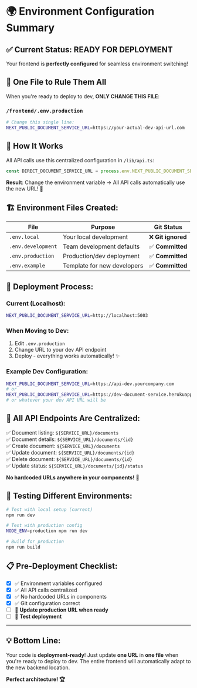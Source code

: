 # 🌍 Environment Configuration Summary

## **✅ Current Status: READY FOR DEPLOYMENT**

Your frontend is **perfectly configured** for seamless environment switching!

## **📍 One File to Rule Them All**

When you're ready to deploy to dev, **ONLY CHANGE THIS FILE**:

### `/frontend/.env.production`
```bash
# Change this single line:
NEXT_PUBLIC_DOCUMENT_SERVICE_URL=https://your-actual-dev-api-url.com
```

## **🔄 How It Works**

All API calls use this centralized configuration in `/lib/api.ts`:
```typescript
const DIRECT_DOCUMENT_SERVICE_URL = process.env.NEXT_PUBLIC_DOCUMENT_SERVICE_URL || 'http://localhost:5003'
```

**Result**: Change the environment variable → All API calls automatically use the new URL! 🎯

## **🏗️ Environment Files Created:**

| File | Purpose | Git Status |
|------|---------|------------|
| `.env.local` | Your local development | ❌ **Git ignored** |
| `.env.development` | Team development defaults | ✅ **Committed** |
| `.env.production` | Production/dev deployment | ✅ **Committed** |
| `.env.example` | Template for new developers | ✅ **Committed** |

## **🚀 Deployment Process:**

### **Current (Localhost):**
```bash
NEXT_PUBLIC_DOCUMENT_SERVICE_URL=http://localhost:5003
```

### **When Moving to Dev:**
1. Edit `.env.production`
2. Change URL to your dev API endpoint
3. Deploy - everything works automatically! ✨

### **Example Dev Configuration:**
```bash
NEXT_PUBLIC_DOCUMENT_SERVICE_URL=https://api-dev.yourcompany.com
# or
NEXT_PUBLIC_DOCUMENT_SERVICE_URL=https://dev-document-service.herokuapp.com
# or whatever your dev API URL will be
```

## **🔧 All API Endpoints Are Centralized:**

✅ Document listing: `${SERVICE_URL}/documents`  
✅ Document details: `${SERVICE_URL}/documents/{id}`  
✅ Create document: `${SERVICE_URL}/documents`  
✅ Update document: `${SERVICE_URL}/documents/{id}`  
✅ Delete document: `${SERVICE_URL}/documents/{id}`  
✅ Update status: `${SERVICE_URL}/documents/{id}/status`

**No hardcoded URLs anywhere in your components!** 🎉

## **🧪 Testing Different Environments:**

```bash
# Test with local setup (current)
npm run dev

# Test with production config
NODE_ENV=production npm run dev

# Build for production  
npm run build
```

## **📋 Pre-Deployment Checklist:**

- [x] ✅ Environment variables configured
- [x] ✅ All API calls centralized 
- [x] ✅ No hardcoded URLs in components
- [x] ✅ Git configuration correct
- [ ] 🔄 **Update production URL when ready**
- [ ] 🔄 **Test deployment**

---

## **💡 Bottom Line:**

Your code is **deployment-ready**! Just update **one URL** in **one file** when you're ready to deploy to dev. The entire frontend will automatically adapt to the new backend location. 

**Perfect architecture! 🏆**
